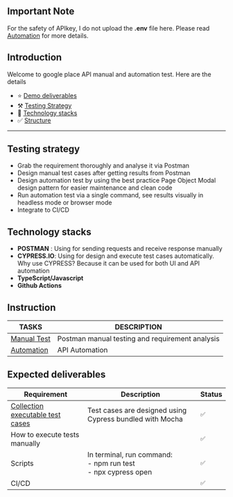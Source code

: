 ## Important Note
For the safety of APIkey, I do not upload the **.env** file here. Please read [Automation](https://github.com/anhhanuman/google-place-cypress/blob/main/docs/automation-test.md) for more details.

## Introduction
Welcome to google place API manual and automation test. Here are the details
- ⭐️ [Demo deliverables](https://youtu.be/60yYDs78s1c)
- ⚒️ [Testing Strategy](#testing-strategy)
- 📖 [Technology stacks](#technology-stacks)
- ✅ [Structure](#structure)
---

## **Testing strategy**
- Grab the requirement thoroughly and analyse it via Postman
- Design manual test cases after getting results from Postman
- Design automation test by using the best practice Page Object Modal design pattern for easier maintenance and clean code
- Run automation test via a single command, see results visually in headless mode or browser mode
- Integrate to CI/CD

## **Technology stacks**
- **POSTMAN** : Using for sending requests and receive response manually
- **CYPRESS.IO**: Using for design and execute test cases automatically. Why use CYPRESS? Because it can be used for both UI and API automation
- **TypeScript/Javascript**
- **Github Actions**

## **Instruction**

| TASKS  | DESCRIPTION |
| ------------- | ------------- |
| [Manual Test](https://github.com/anhhanuman/google-place-cypress/blob/main/docs/manual-test.md)  | Postman manual testing and requirement analysis  |
| [Automation](https://github.com/anhhanuman/google-place-cypress/blob/main/docs/automation-test.md)  | API Automation|

## **Expected deliverables**

| Requirement                          | Description                                                           | Status |
|--------------------------------------|-----------------------------------------------------------------------|--------|
| [Collection executable test cases](https://github.com/anhhanuman/google-place-cypress/blob/main/cypress/integration/google-place-api.spec.ts) | Test cases are designed using Cypress bundled with Mocha              | `✅`    |
| How to execute tests manually        |                                                                       | `✅`    |
| Scripts                              | In terminal, run command:<br/> - npm run test<br/> - npx cypress open | `✅`    |
| CI/CD                                |                                                                       | `✅`    |


